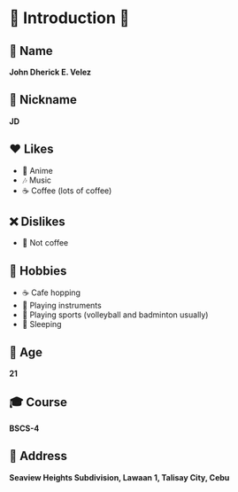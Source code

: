 # 🌟 Introduction 🌟

## 📛 Name
**John Dherick E. Velez**

## 🧑‍ Nickname
**JD**

## ❤️ Likes
- 🎌 Anime
- 🎶 Music
- ☕ Coffee (lots of coffee)

## ❌ Dislikes
- 🚫 Not coffee

## 🎨 Hobbies
- ☕ Cafe hopping
- 🎸 Playing instruments
- 🏐 Playing sports (volleyball and badminton usually)
- 🛌 Sleeping

## 🎂 Age
**21**

## 🎓 Course
**BSCS-4**

## 🏡 Address
**Seaview Heights Subdivision, Lawaan 1, Talisay City, Cebu**
